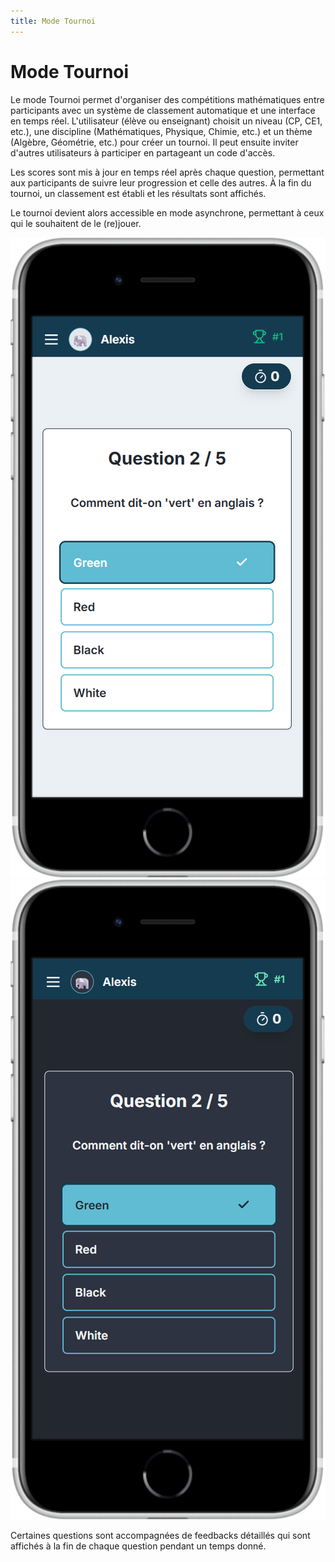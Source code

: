 ```yaml
---
title: Mode Tournoi
---
```


# Mode Tournoi

Le mode Tournoi permet d'organiser des compétitions mathématiques entre participants avec un système de classement automatique et une interface en temps réel. L'utilisateur (élève ou enseignant) choisit un niveau (CP, CE1, etc.), une discipline (Mathématiques, Physique, Chimie, etc.) et un thème (Algèbre, Géométrie, etc.) pour créer un tournoi. Il peut ensuite inviter d'autres utilisateurs à participer en partageant un code d'accès.


Les scores sont mis à jour en temps réel après chaque question, permettant aux participants de suivre leur progression et celle des autres. À la fin du tournoi, un classement est établi et les résultats sont affichés.

Le tournoi devient alors accessible en mode asynchrone, permettant à ceux qui le souhaitent de le (re)jouer.

<div class="screenshot-container">
  <img src="/screenshots/live-phone-light.png" alt="Interface tournoi en direct - Mode clair" class="theme-screenshot screenshot-light mobile-screenshot">
  <img src="/screenshots/live-phone-dark.png" alt="Interface tournoi en direct - Mode sombre" class="theme-screenshot screenshot-dark mobile-screenshot">
</div>

Certaines questions sont accompagnées de feedbacks détaillés qui sont affichés à la fin de chaque question pendant un temps donné.